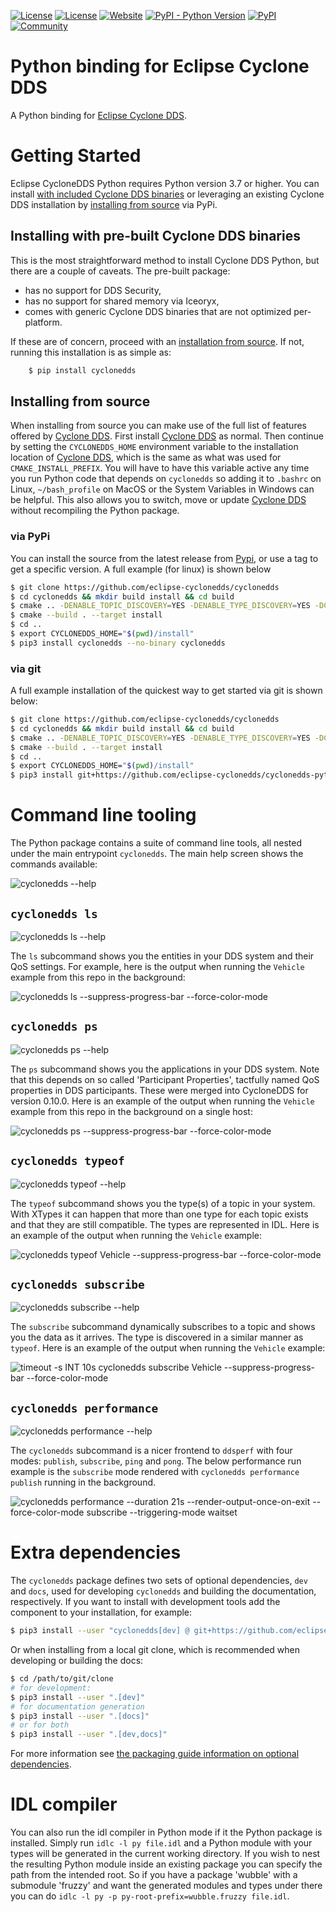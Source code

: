 [![License](https://img.shields.io/badge/License-EPL%202.0-blue)](https://choosealicense.com/licenses/epl-2.0/)
[![License](https://img.shields.io/badge/License-EDL%201.0-blue)](https://choosealicense.com/licenses/edl-1.0/)
[![Website](https://img.shields.io/badge/web-cyclonedds.io-blue)](https://cyclonedds.io)
[![PyPI - Python Version](https://img.shields.io/pypi/pyversions/cyclonedds)](https://pypi.org/project/cyclonedds/)
[![PyPI](https://img.shields.io/pypi/v/cyclonedds)](https://pypi.org/project/cyclonedds/)
[![Community](https://img.shields.io/badge/discord-join%20community-5865f2)](https://discord.gg/BkRYQPpZVV)

# Python binding for Eclipse Cyclone DDS

A Python binding for [Eclipse Cyclone DDS][1].

# Getting Started

Eclipse CycloneDDS Python requires Python version 3.7 or higher. You can install [with included Cyclone DDS binaries](#installing-with-pre-built-binaries) or leveraging an existing Cyclone DDS installation by [installing from source](#installing-from-source) via PyPi.

<!----><a name="installing-with-pre-built-binaries"></a>
## Installing with pre-built Cyclone DDS binaries

This is the most straightforward method to install Cyclone DDS Python, but there are a couple of caveats. The pre-built package:
 * has no support for DDS Security,
 * has no support for shared memory via Iceoryx,
 * comes with generic Cyclone DDS binaries that are not optimized per-platform.

If these are of concern, proceed with an [installation from source](#installing-from-source). If not, running this installation is as simple as:

```bash
    $ pip install cyclonedds
```

<!----><a name="installing-from-source"></a>
## Installing from source

When installing from source you can make use of the full list of features offered by [Cyclone DDS][1]. First install [Cyclone DDS][1] as normal. Then continue by setting the `CYCLONEDDS_HOME` environment variable to the installation location of [Cyclone DDS][1], which is the same as what was used for `CMAKE_INSTALL_PREFIX`. You will have to have this variable active any time you run Python code that depends on `cyclonedds` so adding it to `.bashrc` on Linux, `~/bash_profile` on MacOS or the System Variables in Windows can be helpful. This also allows you to switch, move or update [Cyclone DDS][1] without recompiling the Python package.

<!----><a name="installing-from-source-via-pypi"></a>
### via PyPi

You can install the source from the latest release from [Pypi](https://pypi.org/project/cyclonedds/), or use a tag to get a specific version. A full example (for linux) is shown below

```bash
$ git clone https://github.com/eclipse-cyclonedds/cyclonedds
$ cd cyclonedds && mkdir build install && cd build
$ cmake .. -DENABLE_TOPIC_DISCOVERY=YES -DENABLE_TYPE_DISCOVERY=YES -DCMAKE_INSTALL_PREFIX=../install
$ cmake --build . --target install
$ cd ..
$ export CYCLONEDDS_HOME="$(pwd)/install"
$ pip3 install cyclonedds --no-binary cyclonedds
```

<!----><a name="installing-from-source-via-git"></a>
### via git

A full example installation of the quickest way to get started via git is shown below:

```bash
$ git clone https://github.com/eclipse-cyclonedds/cyclonedds
$ cd cyclonedds && mkdir build install && cd build
$ cmake .. -DENABLE_TOPIC_DISCOVERY=YES -DENABLE_TYPE_DISCOVERY=YES -DCMAKE_INSTALL_PREFIX=../install
$ cmake --build . --target install
$ cd ..
$ export CYCLONEDDS_HOME="$(pwd)/install"
$ pip3 install git+https://github.com/eclipse-cyclonedds/cyclonedds-python
```

# Command line tooling

The Python package contains a suite of command line tools, all nested under the main entrypoint `cyclonedds`. The main help screen shows the commands available:

![`cyclonedds --help`](docs/source/static/images/cyclonedds-help.svg)

## `cyclonedds ls`

![`cyclonedds ls --help`](docs/source/static/images/cyclonedds-ls-help.svg)

The `ls` subcommand shows you the entities in your DDS system and their QoS settings. For example, here is the output when running the `Vehicle` example from this repo in the background:

![`cyclonedds ls --suppress-progress-bar --force-color-mode`](docs/source/static/images/cyclonedds-ls-demo.svg)

## `cyclonedds ps`

![`cyclonedds ps --help`](docs/source/static/images/cyclonedds-ps-help.svg)

The `ps` subcommand shows you the applications in your DDS system. Note that this depends on so called 'Participant Properties', tactfully named QoS properties in DDS participants. These were merged into CycloneDDS for version 0.10.0. Here is an example of the output when running the `Vehicle` example from this repo in the background on a single host:

![`cyclonedds ps --suppress-progress-bar --force-color-mode`](docs/source/static/images/cyclonedds-ps-demo.svg)

## `cyclonedds typeof`

![`cyclonedds typeof --help`](docs/source/static/images/cyclonedds-typeof-help.svg)

The `typeof` subcommand shows you the type(s) of a topic in your system. With XTypes it can happen that more than one type for each topic exists and that they are still compatible. The types are represented in IDL. Here is an example of the output when running the `Vehicle` example:

![`cyclonedds typeof Vehicle --suppress-progress-bar --force-color-mode`](docs/source/static/images/cyclonedds-typeof-demo.svg)

## `cyclonedds subscribe`

![`cyclonedds subscribe --help`](docs/source/static/images/cyclonedds-subscribe-help.svg)

The `subscribe` subcommand dynamically subscribes to a topic and shows you the data as it arrives. The type is discovered in a similar manner as `typeof`. Here is an example of the output when running the `Vehicle` example:

![`timeout -s INT 10s cyclonedds subscribe Vehicle --suppress-progress-bar --force-color-mode`](docs/source/static/images/cyclonedds-subscribe-demo.svg)

## `cyclonedds performance`

![`cyclonedds performance --help`](docs/source/static/images/cyclonedds-performance-help.svg)

The `cyclonedds` subcommand is a nicer frontend to `ddsperf` with four modes: `publish`, `subscribe`, `ping` and `pong`. The below performance run example is the `subscribe` mode rendered with `cyclonedds performance publish` running in the background.

![`cyclonedds performance --duration 21s --render-output-once-on-exit --force-color-mode subscribe --triggering-mode waitset`](docs/source/static/images/cyclonedds-performance-subscribe-demo.svg)

# Extra dependencies

The `cyclonedds` package defines two sets of optional dependencies, `dev` and `docs`, used for developing `cyclonedds` and building the documentation, respectively. If you want to install with development tools add the component to your installation, for example:

```bash
$ pip3 install --user "cyclonedds[dev] @ git+https://github.com/eclipse-cyclonedds/cyclonedds-python"
```

Or when installing from a local git clone, which is recommended when developing or building the docs:

```bash
$ cd /path/to/git/clone
# for development:
$ pip3 install --user ".[dev]"
# for documentation generation
$ pip3 install --user ".[docs]"
# or for both
$ pip3 install --user ".[dev,docs]"
```

For more information see [the packaging guide information on optional dependencies][2].

# IDL compiler

You can also run the idl compiler in Python mode if it the Python package is installed. Simply run `idlc -l py file.idl` and a Python module with your types will be generated in the current working directory. If you wish to nest the resulting Python module inside an existing package you can specify the path from the intended root. So if you have a package 'wubble' with a submodule 'fruzzy' and want the generated modules and types under there you can do `idlc -l py -p py-root-prefix=wubble.fruzzy file.idl`.


[1]: https://github.com/eclipse-cyclonedds/cyclonedds/#eclipse-cyclone-dds
[2]: https://setuptools.pypa.io/en/latest/userguide/dependency_management.html#optional-dependencies
